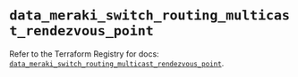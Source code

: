 # `data_meraki_switch_routing_multicast_rendezvous_point`

Refer to the Terraform Registry for docs: [`data_meraki_switch_routing_multicast_rendezvous_point`](https://registry.terraform.io/providers/ciscodevnet/meraki/1.7.1/docs/data-sources/switch_routing_multicast_rendezvous_point).
